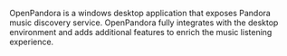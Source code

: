 OpenPandora is a windows desktop application that exposes Pandora music discovery service.
OpenPandora fully integrates with the desktop environment and adds additional features to enrich the music listening experience.




